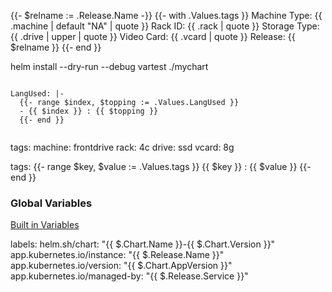  {{- $relname := .Release.Name -}}
 {{- with .Values.tags }}
 Machine Type: {{ .machine | default "NA" | quote }}
 Rack ID: {{ .rack | quote }}
 Storage Type: {{ .drive | upper | quote }}
 Video Card: {{ .vcard | quote }}
 Release: {{ $relname }}
 {{- end }}
 
 
 helm install --dry-run --debug vartest ./mychart
 
 ~~~~~~~~~~~~~~
 
 LangUsed: |-
   {{- range $index, $topping := .Values.LangUsed }}
   - {{ $index }} : {{ $topping }}
   {{- end }} 
 
 
 ~~~~~~~~~~~~~~~~~~~~~~~~~
 
 tags:
   machine: frontdrive
   rack: 4c
   drive: ssd
   vcard: 8g
   
 
 tags: 
   {{- range $key, $value := .Values.tags }}
   {{ $key }} : {{ $value }}
   {{- end }} 

 ### Global Variables
[Built in Variables](https://helm.sh/docs/chart_template_guide/builtin_objects/)



 labels:
   helm.sh/chart: "{{ $.Chart.Name }}-{{ $.Chart.Version }}"
   app.kubernetes.io/instance: "{{ $.Release.Name }}"
   app.kubernetes.io/version: "{{ $.Chart.AppVersion }}"
   app.kubernetes.io/managed-by: "{{ $.Release.Service }}"